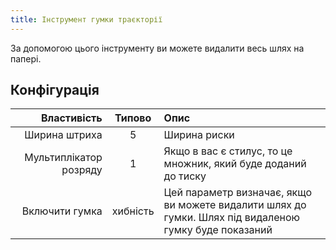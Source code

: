 ```yaml
---
title: Інструмент гумки траєкторії
---
```


За допомогою цього інструменту ви можете видалити весь шлях на папері.

## Конфігурація

|            Властивість |  Типово  | Опис                                                                                                                  |
| ---------------------: | :------: | :-------------------------------------------------------------------------------------------------------------------- |
|          Ширина штриха |     5    | Ширина риски                                                                                                          |
| Мультиплікатор розряду |     1    | Якщо в вас є стилус, то це множник, який буде доданий до тиску                                                        |
|         Включити гумка | хибність | Цей параметр визначає, якщо ви можете видалити шлях до гумки. Шлях під видаленою гумку буде показаний |
